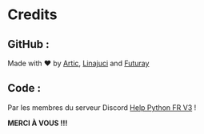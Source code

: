 # Credits

## GitHub :

Made with :heart: by [Artic](https://discord.com/users/855783629047988274), [Linajuci](https://discord.com/users/635850922475651073) and [Futuray](https://discord.com/users/688090056799289482)

## Code :

Par les membres du serveur Discord [Help Python FR V3](https://discord.gg/Y5kVKkusWS) !

**MERCI À VOUS !!!**

